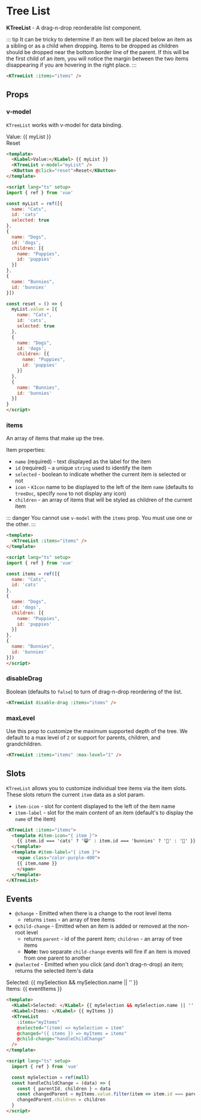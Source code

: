 # Tree List

**KTreeList** - A drag-n-drop reorderable list component.

::: tip
It can be tricky to determine if an item will be placed below an item as a sibling or as a child when dropping. Items to be dropped as children should be dropped near the bottom border line of the parent. If this will be the first child of an item, you will notice the margin between the two items disappearing if you are hovering in the right place.
:::

<KTreeList :items="defaultItems" />

```html
<KTreeList :items="items" />
```

## Props

### v-model

`KTreeList` works with v-model for data binding.

<div>
  <KLabel>Value:</KLabel> {{ myList }}
  <KTreeList class="mt-2" v-model="myList" />
  <br>
  <KButton @click="reset">Reset</KButton>
</div>

```html
<template>
  <KLabel>Value:</KLabel> {{ myList }}
  <KTreeList v-model="myList" />
  <KButton @click="reset">Reset</KButton>
</template>

<script lang="ts" setup>
import { ref } from 'vue'

const myList = ref([{
  name: "Cats",
  id: 'cats'
  selected: true
},
{
  name: "Dogs",
  id: 'dogs',
  children: [{
    name: "Puppies",
    id: 'puppies'
  }]
},
{
  name: "Bunnies",
  id: 'bunnies'
}])

const reset = () => {
  myList.value = [{
    name: "Cats",
    id: 'cats',
    selected: true
  },
  {
    name: "Dogs",
    id: 'dogs',
    children: [{
      name: "Puppies",
      id: 'puppies'
    }]
  },
  {
    name: "Bunnies",
    id: 'bunnies'
  }]
}
</script>
```

### items

An array of items that make up the tree.

Item properties:

- `name` (required) - text displayed as the label for the item
- `id` (required) - a unique `string` used to identify the item
- `selected` - boolean to indicate whether the current item is selected or not
- `icon` - `KIcon` name to be displayed to the left of the item `name` (defaults to `treeDoc`, specify `none` to not display any icon)
- `children` - an array of items that will be styled as children of the current item

::: danger
You cannot use `v-model` with the `items` prop. You must use one or the other.
:::

<KTreeList :items="defaultItems2" />

```html
<template>
  <KTreeList :items="items" />
</template>

<script lang="ts" setup>
import { ref } from 'vue'

const items = ref([{
  name: "Cats",
  id: 'cats'
},
{
  name: "Dogs",
  id: 'dogs',
  children: [{
    name: "Puppies",
    id: 'puppies'
  }]
},
{
  name: "Bunnies",
  id: 'bunnies'
}])
</script>
```

### disableDrag

Boolean (defaults to `false`) to turn of drag-n-drop reordering of the list.

<KTreeList disable-drag :items="disableItems" />

```html
<KTreeList disable-drag :items="items" />
```

### maxLevel

Use this prop to customize the maximum supported depth of the tree. We default to a max level of `2` or support for parents, children, and grandchildren.

<KTreeList :items="maxLevelItems" :max-level="1" />

```html
<KTreeList :items="items" :max-level="1" />
```

## Slots

`KTreeList` allows you to customize individual tree items via the item slots. These slots return the current `item` data as a slot param.

- `item-icon` - slot for content displayed to the left of the item name
- `item-label` - slot for the main content of an item (default's to display the `name` of the item)

<KTreeList :items="slotItems">
  <template #item-icon="{ item }">
    {{ item.id === 'cats' ? '😸' : item.id === 'bunnies' ? '🐰' : '🐶' }}
  </template>
  <template #item-label="{ item }">
    <span class="color-purple-400">
    {{ item.name }}
    </span>
  </template>
</KTreeList>

```html
<KTreeList :items="items">
  <template #item-icon="{ item }">
    {{ item.id === 'cats' ? '😸' : item.id === 'bunnies' ? '🐰' : '🐶' }}
  </template>
  <template #item-label="{ item }">
    <span class="color-purple-400">
    {{ item.name }}
    </span>
  </template>
</KTreeList>
```

## Events

- `@change` - Emitted when there is a change to the root level items
  - returns `items` - an array of tree items
- `@child-change` - Emitted when an item is added or removed at the non-root level
  - returns `parent` - id of the parent item; `children` - an array of tree items
  - **Note:** two separate `child-change` events will fire if an item is moved from one parent to another
- `@selected` - Emitted when you click (and don't drag-n-drop) an item; returns the selected item's data

<div>
  <KLabel>Selected: </KLabel> {{ mySelection && mySelection.name || '' }}
  <br>
  <KLabel>Items: </KLabel> {{ eventItems }}
  <KTreeList
    :items="eventItems"
    class="mt-3"
    @selected="(item) => mySelection = item"
    @changed="({ items }) => eventItems = items"
    @child-change="handleChildChange"
  />
</div>

```html
<template>
  <KLabel>Selected: </KLabel> {{ mySelection && mySelection.name || '' }}
  <KLabel>Items: </KLabel> {{ myItems }}
  <KTreeList
    :items="myItems"
    @selected="(item) => mySelection = item"
    @changed="({ items }) => myItems = items"
    @child-change="handleChildChange"
  />
</template>

<script lang="ts" setup>
  import { ref } from 'vue'

  const mySelection = ref(null)
  const handleChildChange = (data) => {
    const { parentId, children } = data
    const changedParent = myItems.value.filter(item => item.id === parentId)?.[0]
    changedParent.children = children
  }
</script>
```

<script lang="ts" setup>
import { ref } from 'vue'

const mySelection = ref(null)

// each example must have it's own list because cloning
// breaks drag-n-drop functionality
const myList = ref([{
  name: "Cats",
  id: 'cats',
  selected: true
},
{
  name: "Dogs",
  id: 'dogs',
  children: [{
    name: "Puppies",
    id: 'puppies'
  }]
},
{
  name: "Bunnies",
  id: 'bunnies'
}])

const defaultItems = ref([{
  name: "Cats",
  id: 'cats'
},
{
  name: "Dogs",
  id: 'dogs',
  children: [{
    name: "Puppies",
    id: 'puppies'
  }]
},
{
  name: "Bunnies",
  id: 'bunnies'
}])

const defaultItems2 = ref([{
  name: "Cats",
  id: 'cats'
},
{
  name: "Dogs",
  id: 'dogs',
  children: [{
    name: "Puppies",
    id: 'puppies'
  }]
},
{
  name: "Bunnies",
  id: 'bunnies'
}])

const disableItems = ref([{
  name: "Cats",
  id: 'cats'
},
{
  name: "Dogs",
  id: 'dogs',
  children: [{
    name: "Puppies",
    id: 'puppies'
  }]
},
{
  name: "Bunnies",
  id: 'bunnies'
}])

const maxLevelItems = ref([{
  name: "Cats",
  id: 'cats'
},
{
  name: "Dogs",
  id: 'dogs',
  children: [{
    name: "Puppies",
    id: 'puppies'
  }]
},
{
  name: "Bunnies",
  id: 'bunnies'
}])

const slotItems = ref([{
  name: "Cats",
  id: 'cats'
},
{
  name: "Dogs",
  id: 'dogs',
  children: [{
    name: "Puppies",
    id: 'puppies'
  }]
},
{
  name: "Bunnies",
  id: 'bunnies'
}])

const eventItems = ref([{
  name: "Cats",
  id: 'cats'
},
{
  name: "Dogs",
  id: 'dogs',
  children: [{
    name: "Puppies",
    id: 'puppies'
  }]
},
{
  name: "Bunnies",
  id: 'bunnies'
}])

const reset = () => {
  myList.value = [{
    name: "Cats",
    id: 'cats',
    selected: true
  },
  {
    name: "Dogs",
    id: 'dogs',
    children: [{
      name: "Puppies",
      id: 'puppies'
    }]
  },
  {
    name: "Bunnies",
    id: 'bunnies'
  }]
}

const handleChildChange = (data) => {
  const { parentId, children } = data
  const changedParent = eventItems.value.filter(item => item.id === parentId)?.[0]
  changedParent.children = children
}
</script>
